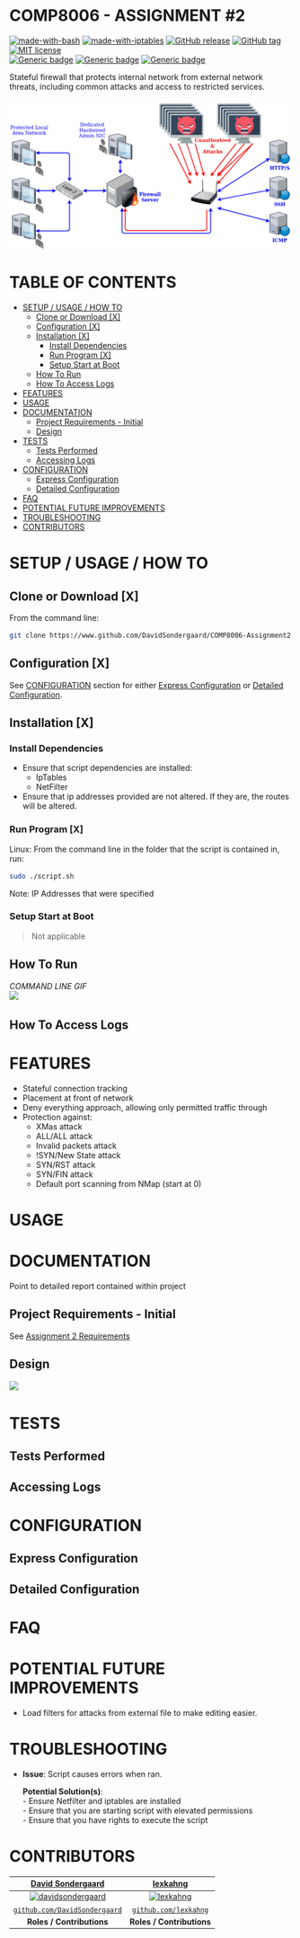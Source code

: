 # COMP8006 - ASSIGNMENT #2 <!-- omit in toc -->
<!--[![Website www.dsondergaard.com](https://img.shields.io/website-up-down-green-red/http/www.davidsondergaard.com.svg)](https://www.davidsondergaard.com/)-->
[![made-with-bash](https://img.shields.io/badge/Made%20with-Bash-1f425f.svg)](https://www.gnu.org/software/bash/)
[![made-with-iptables](https://img.shields.io/badge/Made%20with-IpTables-1f425f.svg)](https://www.gnu.org/software/bash/)
[![GitHub release](https://img.shields.io/github/release/Naereen/StrapDown.js.svg)](https://GitHub.com/Naereen/StrapDown.js/releases/)
[![GitHub tag](https://img.shields.io/github/tag/Naereen/StrapDown.js.svg)](https://GitHub.com/Naereen/StrapDown.js/tags/)
[![MIT license](https://img.shields.io/badge/License-MIT-blue.svg)](https://lbesson.mit-license.org/)  
[![Generic badge](https://img.shields.io/badge/SCHOOL-BCIT-BLUE.svg)](https://shields.io/)
[![Generic badge](https://img.shields.io/badge/PROGRAM-CST%20BTECH-BLUE.svg)](https://shields.io/)
[![Generic badge](https://img.shields.io/badge/COURSE-COMP%208006-BLUE.svg)](https://shields.io/)

Stateful firewall that protects internal network from external network threats, including common attacks and access to restricted services.

<img src="images/documentation_images/network_overview.jpg" style="max-width: 500px;">

# TABLE OF CONTENTS <!-- omit in toc -->
- [SETUP / USAGE / HOW TO](#setup--usage--how-to)
  - [Clone or Download [X]](#clone-or-download-x)
  - [Configuration [X]](#configuration-x)
  - [Installation [X]](#installation-x)
    - [Install Dependencies](#install-dependencies)
    - [Run Program [X]](#run-program-x)
    - [Setup Start at Boot](#setup-start-at-boot)
  - [How To Run](#how-to-run)
  - [How To Access Logs](#how-to-access-logs)
- [FEATURES](#features)
- [USAGE](#usage)
- [DOCUMENTATION](#documentation)
  - [Project Requirements - Initial](#project-requirements---initial)
  - [Design](#design)
- [TESTS](#tests)
  - [Tests Performed](#tests-performed)
  - [Accessing Logs](#accessing-logs)
- [CONFIGURATION](#configuration)
  - [Express Configuration](#express-configuration)
  - [Detailed Configuration](#detailed-configuration)
- [FAQ](#faq)
- [POTENTIAL FUTURE IMPROVEMENTS](#potential-future-improvements)
- [TROUBLESHOOTING](#troubleshooting)
- [CONTRIBUTORS](#contributors)

# SETUP / USAGE / HOW TO

## Clone or Download [X] 
From the command line:

``` bash
git clone https://www.github.com/DavidSondergaard/COMP8006-Assignment2
```

## Configuration [X] 
See [CONFIGURATION](#configuration-1) section for either [Express Configuration](#express-configuration) or [Detailed Configuration](#detailed-configuration).

## Installation [X] 
### Install Dependencies
- Ensure that script dependencies are installed:
  - IpTables
  - NetFilter
- Ensure that ip addresses provided are not altered.  If they are, the routes will be altered.

### Run Program [X] 
Linux:  From the command line in the folder that the script is contained in, run:
``` bash
sudo ./script.sh
```

Note:  IP Addresses that were specified

### Setup Start at Boot
>Not applicable

## How To Run
*COMMAND LINE GIF*  
<img src="https://loremflickr.com/g/800/600/commandline,terminal,grub/all" style="max-width: 400px;">
<!-- TERMINAL GIF CREATION:   https://github.com/chjj/ttystudio-->

<!-- SCREENCAST GIF CREATION:   https://github.com/chjj/ttystudio-->

## How To Access Logs

# FEATURES
- Stateful connection tracking
- Placement at front of network
- Deny everything approach, allowing only permitted traffic through
- Protection against:
  - XMas attack
  - ALL/ALL attack
  - Invalid packets attack
  - !SYN/New State attack
  - SYN/RST attack
  - SYN/FIN attack
  - Default port scanning from NMap (start at 0)

# USAGE

# DOCUMENTATION
Point to detailed report contained within project  

## Project Requirements - Initial
See <a href="requirements/assignment-2_Ass2-PTS-20.pdf"> Assignment 2 Requirements</a>

## Design
<!--![placeholder](https://placeimg.com/400/200/tech/grayscale)-->
<!-- note flags are /color/width/height/tag1,tag2,tagn/[optional all]   note color is g=grey, r, g, b-->
<img src="https://loremflickr.com/g/800/600/drafting,blueprint/all" style="max-width: 400px;">





# TESTS
## Tests Performed

## Accessing Logs

# CONFIGURATION
## Express Configuration

## Detailed Configuration

# FAQ

# POTENTIAL FUTURE IMPROVEMENTS
- Load filters for attacks from external file to make editing easier.

# TROUBLESHOOTING
- **Issue**:  Script causes errors when ran.
   
    **Potential Solution(s)**:  
            - Ensure Netfilter and iptables are installed  
            - Ensure that you are starting script with elevated permissions  
            - Ensure that you have rights to execute the script


# CONTRIBUTORS
<!-- 
To get md5 hash for gravatar, it needs to be generated based on lowercase email address.  
To do this in linux: 
echo -n person@example.com | md5sum 
-->
<!--
| <!-- ROW 1 -> <a href="https://www.davidsondergaard.com" target="_blank">**David Sondergaard**</a> |
| :---: |
| <!-- ROW 2 -> [![davidsondergaard](https://www.gravatar.com/avatar/f761fee4177645880ac31a82a6cb44af?s=200)](PersonalWebsiteAddress) | 
| <!-- ROW 3 -> <a href="http://github.com/DavidSondergaard" target="_blank">`github.com/DavidSondergaard`</a> |
-->


<!-- TWO PERSON TABLE (second dash removed from each row commend to enable block comment)-->

| <!-- ROW 1 --><a href="https://www.davidsondergaard.com" target="_blank">**David Sondergaard**</a> | <a href="https://www.davidsondergaard.com" target="_blank">**lexkahng**</a> |
| :---: | :---: | 
 |<!-- ROW 2 --> [![davidsondergaard](https://www.gravatar.com/avatar/f761fee4177645880ac31a82a6cb44af?s=200)](PersonalWebsiteAddress) | [![lexkahng](https://avatars2.githubusercontent.com/u/16604327?s=200)](PersonalWebsiteAddress) |   
| <!-- ROW 4--> <a href="http://github.com/DavidSondergaard" target="_blank">`github.com/DavidSondergaard`</a> | <a href="http://github.com/lexkahng" target="_blank">`github.com/lexkahng`</a> |
| **Roles / Contributions** | **Roles / Contributions** |

